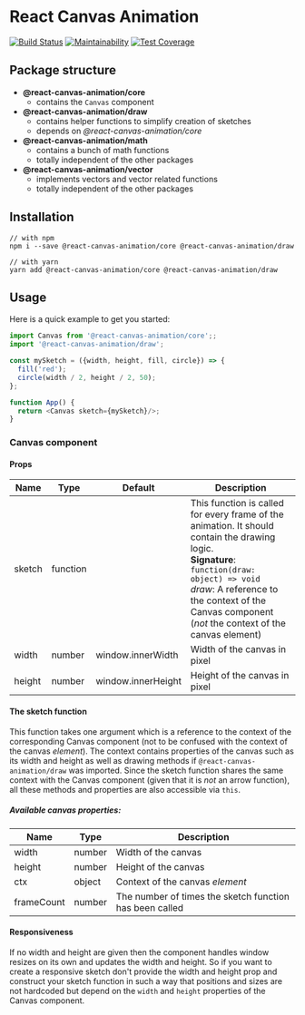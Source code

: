 # React Canvas Animation

[![Build Status](https://travis-ci.org/Befeepilf/react-canvas-animation.svg?branch=master)](https://travis-ci.org/Befeepilf/react-canvas-animation) [![Maintainability](https://api.codeclimate.com/v1/badges/e95739067748d8f0ab75/maintainability)](https://codeclimate.com/github/Befeepilf/react-canvas-animation/maintainability) [![Test Coverage](https://api.codeclimate.com/v1/badges/e95739067748d8f0ab75/test_coverage)](https://codeclimate.com/github/Befeepilf/react-canvas-animation/test_coverage)

## Package structure

- **@react-canvas-animation/core**
  - contains the `Canvas` component
- **@react-canvas-animation/draw**
  - contains helper functions to simplify creation of sketches
  - depends on *@react-canvas-animation/core*
- **@react-canvas-animation/math**
  - contains a bunch of math functions
  - totally independent of the other packages
- **@react-canvas-animation/vector**
  - implements vectors and vector related functions
  - totally independent of the other packages

## Installation

```
// with npm
npm i --save @react-canvas-animation/core @react-canvas-animation/draw

// with yarn
yarn add @react-canvas-animation/core @react-canvas-animation/draw
```

## Usage

Here is a quick example to get you started:
```js
import Canvas from '@react-canvas-animation/core';;
import '@react-canvas-animation/draw';

const mySketch = ({width, height, fill, circle}) => {
  fill('red');
  circle(width / 2, height / 2, 50);
};

function App() {
  return <Canvas sketch={mySketch}/>;
}
```

### Canvas component

#### Props

| Name    | Type      | Default            | Description   |
| ------- | --------- | ------------------ | ------------- |
| sketch  | function  |                    | This function is called for every frame of the animation. It should contain the drawing logic.<br>**Signature**:<br/> `function(draw: object) => void`<br/>*draw*: A reference to the context of the Canvas component (*not* the context of the canvas element) |
| width   | number    | window.innerWidth  | Width of the canvas in pixel |
| height  | number    | window.innerHeight | Height of the canvas in pixel  |

#### The sketch function
This function takes one argument which is a reference to the context of the corresponding Canvas component (not to be confused with the context of the canvas *element*). The context contains properties of the canvas such as its width and height as well as drawing methods if `@react-canvas-animation/draw` was imported. Since the sketch function shares the same context with the Canvas component (given that it is *not* an arrow function), all these methods and properties are also accessible via `this`.

##### Available canvas properties:

| Name    | Type    | Description       |
| ------- | ------- | ----------------- |
| width   | number  | Width of the canvas  |
| height  | number  | Height of the canvas |
| ctx     | object  | Context of the canvas *element*  |
| frameCount   | number | The number of times the sketch function has been called  |

#### Responsiveness
If no width and height are given then the component handles window resizes on its own and updates the width and height. So if you want to create a responsive sketch don't provide the width and height prop and construct your sketch function in such a way that positions and sizes are not hardcoded but depend on the `width` and `height` properties of the Canvas component.
